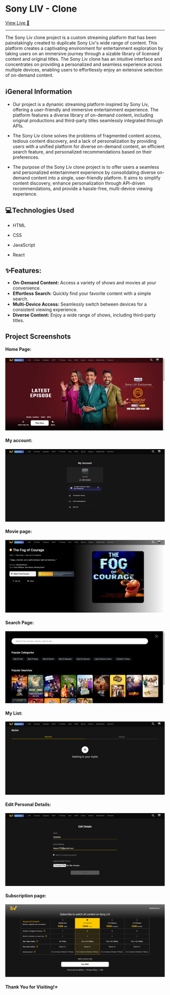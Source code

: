 <h1>Sony LIV - Clone</h1>
<a href='https://sony-liv-clone-coral.vercel.app/'>View Live 🚀</a>
<hr><p>The Sony Liv clone project is a custom streaming platform that has been painstakingly created to duplicate Sony Liv's wide range of content. This platform creates a captivating environment for entertainment exploration by taking users on an immersive journey through a sizable library of licensed content and original titles. The Sony Liv clone has an intuitive interface and concentrates on providing a personalized and seamless experience across multiple devices, enabling users to effortlessly enjoy an extensive selection of on-demand content.</p><h2>ℹ️General Information</h2>
<ul>
<li>Our project is a dynamic streaming platform inspired by Sony Liv, offering a user-friendly and immersive entertainment experience. The platform features a diverse library of on-demand content, including original productions and third-party titles seamlessly integrated through APIs.</li>
</ul><ul>
<li>The Sony Liv clone solves the problems of fragmented content access, tedious content discovery, and a lack of personalization by providing users with a unified platform for diverse on-demand content, an efficient search feature, and personalized recommendations based on their preferences.</li>
</ul><ul>
<li>The purpose of the Sony Liv clone project is to offer users a seamless and personalized entertainment experience by consolidating diverse on-demand content into a single, user-friendly platform. It aims to simplify content discovery, enhance personalization through API-driven recommendations, and provide a hassle-free, multi-device viewing experience.</li>
</ul><h2>💻Technologies Used</h2>
<ul>
<li>HTML</li>
</ul><ul>
<li>CSS</li>
</ul><ul>
<li>JavaScript</li>
</ul><ul>
<li>React</li>
</ul>
<h2>✨Features:</h2>
<ul>
<li><strong>On-Demand Content:</strong> Access a variety of shows and movies at your convenience.</li>
<li><strong>Effortless Search:</strong> Quickly find your favorite content with a simple search.</li>
<li><strong>Multi-Device Access:</strong> Seamlessly switch between devices for a consistent viewing experience.</li>
<li><strong>Diverse Content:</strong> Enjoy a wide range of shows, including third-party titles.</li>
</ul>
<h2>Project Screenshots</h2>
<h4>Home Page:</h4>
<img src='/public/Project Screenshots/Screenshot (64).png' />
<h4>My account:</h4>
<img src='/public/Project Screenshots/Screenshot (66).png' />
<h4>Movie page:</h4>
<img src='/public/Project Screenshots/Screenshot (68).png' />
<h4>Search Page:</h4>
<img src='/public/Project Screenshots/Screenshot (65).png' />
<h4>My List:</h4>
<img src='/public/Project Screenshots/Screenshot (69).png' />
<h4>Edit Personal Details:</h4>
<img src='/public/Project Screenshots/Screenshot (67).png' />
<h4>Subscription page:</h4>
<img src='/public/Project Screenshots/Screenshot (70).png' />
<h4>Thank You for Visiting!⭐</h4>
